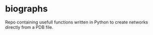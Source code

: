 # biographs
Repo containing usefull functions written in Python to create networks directly
from a PDB file.
